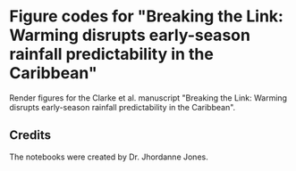 # Figure codes for "Breaking the Link: Warming disrupts early-season rainfall predictability in the Caribbean"
Render figures for the Clarke et al. manuscript "Breaking the Link: Warming disrupts early-season rainfall predictability in the Caribbean".

## Credits
The notebooks were created by Dr. Jhordanne Jones. 
